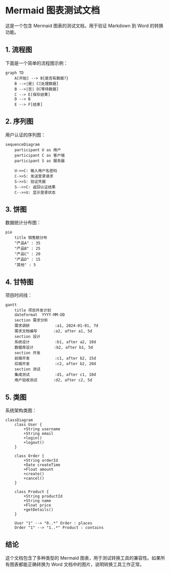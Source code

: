 # Mermaid 图表测试文档

这是一个包含 Mermaid 图表的测试文档，用于验证 Markdown 到 Word 的转换功能。

## 1. 流程图

下面是一个简单的流程图示例：

```mermaid
graph TD
    A[开始] --> B{是否有数据?}
    B -->|是| C[处理数据]
    B -->|否| D[等待数据]
    C --> E[保存结果]
    D --> B
    E --> F[结束]
```

## 2. 序列图

用户认证的序列图：

```mermaid
sequenceDiagram
    participant U as 用户
    participant C as 客户端
    participant S as 服务器

    U->>C: 输入用户名密码
    C->>S: 发送登录请求
    S->>S: 验证凭据
    S-->>C: 返回认证结果
    C-->>U: 显示登录状态
```

## 3. 饼图

数据统计分布图：

```mermaid
pie
    title 销售额分布
    "产品A" : 35
    "产品B" : 25
    "产品C" : 20
    "产品D" : 15
    "其他" : 5
```

## 4. 甘特图

项目时间线：

```mermaid
gantt
    title 项目开发计划
    dateFormat  YYYY-MM-DD
    section 需求分析
    需求调研           :a1, 2024-01-01, 7d
    需求文档编写       :a2, after a1, 5d
    section 设计
    系统设计           :b1, after a2, 10d
    数据库设计         :b2, after b1, 5d
    section 开发
    前端开发           :c1, after b2, 15d
    后端开发           :c2, after b2, 20d
    section 测试
    集成测试           :d1, after c1, 10d
    用户验收测试       :d2, after c2, 5d
```

## 5. 类图

系统架构类图：

```mermaid
classDiagram
    class User {
        +String username
        +String email
        +login()
        +logout()
    }

    class Order {
        +String orderId
        +Date createTime
        +Float amount
        +create()
        +cancel()
    }

    class Product {
        +String productId
        +String name
        +Float price
        +getDetails()
    }

    User "1" --> "0..*" Order : places
    Order "1" --> "1..*" Product : contains
```

## 结论

这个文档包含了多种类型的 Mermaid 图表，用于测试转换工具的兼容性。如果所有图表都能正确转换为 Word 文档中的图片，说明转换工具工作正常。